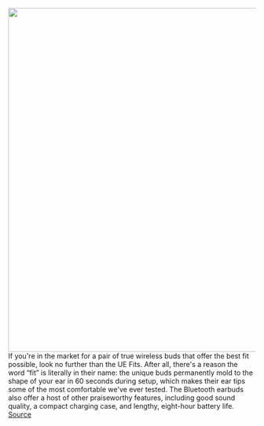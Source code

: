 <img src='https://cdn.vox-cdn.com/thumbor/FO77rxYhlAg_X7TNwaGMOO46WvY=/0x0:2040x1360/1200x800/filters:focal(857x517:1183x843)/cdn.vox-cdn.com/uploads/chorus_image/image/70752821/DSCF2223.0.0.jpg' width='700px' /><br/>
If you're in the market for a pair of true wireless buds that offer the best fit possible, look no further than the UE Fits. After all, there's a reason the word “fit” is literally in their name: the unique buds permanently mold to the shape of your ear in 60 seconds during setup, which makes their ear tips some of the most comfortable we've ever tested. The Bluetooth earbuds also offer a host of other praiseworthy features, including good sound quality, a compact charging case, and lengthy, eight-hour battery life.
<a href='https://www.theverge.com/good-deals/2022/4/15/23025200/ue-fits-earbuds-irobot-roomba-ecobee-smart-thermostat-logitech-webcam-deal-sale'> Source <a/>